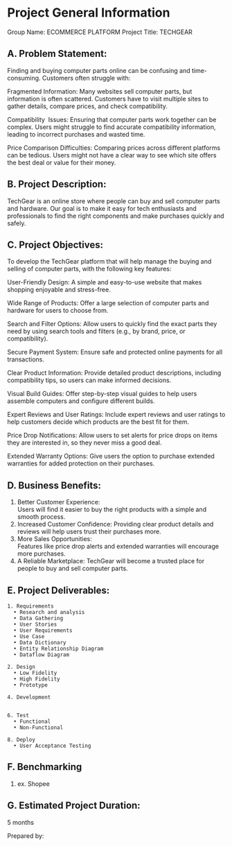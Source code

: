 # Project General Information

Group Name: ECOMMERCE PLATFORM
Project Title: TECHGEAR

## A. Problem Statement:
Finding and buying computer parts online can be confusing and time-consuming. Customers often struggle with:

Fragmented Information:
Many websites sell computer parts, but information is often scattered. Customers have to visit multiple sites to gather details, compare prices, and check compatibility.

Compatibility  Issues:
Ensuring that computer parts work together can be complex. Users might struggle to find accurate compatibility information, leading to incorrect purchases and wasted time.

Price Comparison Difficulties:
Comparing prices across different platforms can be tedious. Users might not have a clear way to see which site offers the best deal or value for their money.


## B. Project Description:
TechGear is an online store where people can buy and sell computer parts and hardware. Our goal is to make it easy for tech enthusiasts and professionals to find the right components and make purchases quickly and safely.


## C. Project Objectives:

To develop the TechGear platform that will help manage the buying and selling of computer parts, with the following key features:

User-Friendly Design:
A simple and easy-to-use website that makes shopping enjoyable and stress-free.

Wide Range of Products:
Offer a large selection of computer parts and hardware for users to choose from.

Search and Filter Options:
Allow users to quickly find the exact parts they need by using search tools and filters (e.g., by brand, price, or compatibility).

Secure Payment System:
Ensure safe and protected online payments for all transactions.

Clear Product Information:
Provide detailed product descriptions, including compatibility tips, so users can make informed decisions.

Visual Build Guides:
Offer step-by-step visual guides to help users assemble computers and configure different builds.

Expert Reviews and User Ratings:
Include expert reviews and user ratings to help customers decide which products are the best fit for them.

Price Drop Notifications:
Allow users to set alerts for price drops on items they are interested in, so they never miss a good deal.

Extended Warranty Options:
Give users the option to purchase extended warranties for added protection on their purchases.


## D. Business Benefits:
1. Better Customer Experience:  
   Users will find it easier to buy the right products with a simple and smooth process.
2. Increased Customer Confidence: 
   Providing clear product details and reviews will help users trust their purchases more.
3. More Sales Opportunities:   
   Features like price drop alerts and extended warranties will encourage more purchases.
4. A Reliable Marketplace: 
   TechGear will become a trusted place for people to buy and sell computer parts.

## E. Project Deliverables:
    1. Requirements
      • Research and analysis
      • Data Gathering
      • User Stories
      • User Requirements
      • Use Case
      • Data Dictionary
      • Entity Relationship Diagram
      • Dataflow Diagram
    
    2. Design
      • Low Fidelity
      • High Fidelity
      • Prototype
    
    4. Development
       
    
    6. Test
      • Functional
      • Non-Functional
    
    8. Deploy
      • User Acceptance Testing

## F. Benchmarking
  1. ex. Shopee

## G. Estimated Project Duration:
5 months

Prepared by:
